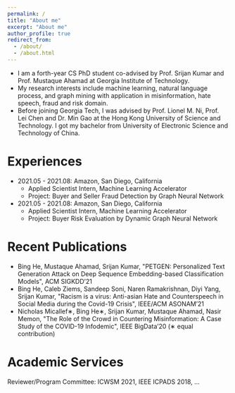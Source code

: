 ```yaml
---
permalink: /
title: "About me"
excerpt: "About me"
author_profile: true
redirect_from: 
  - /about/
  - /about.html
---
```


- I am a forth-year CS PhD student 
  co-advised by Prof. Srijan Kumar and Prof. Mustaque Ahamad 
  at Georgia Institute of Technology.
- My research interests include machine learning, natural language process, and graph mining 
  with application in misinformation, hate speech, fraud and risk domain.
- Before joining Georgia Tech, I was advised by Prof. Lionel M. Ni, Prof. Lei Chen and Dr. Min Gao 
  at the Hong Kong University of Science and Technology. 
  I got my bachelor from University of Electronic Science and Technology of China.

Experiences
====
- 2021.05 - 2021.08: Amazon, San Diego, California
  * Applied Scientist Intern, Machine Learning Accelerator
  * Project: Buyer and Seller Fraud Detection by Graph Neural Network
- 2021.05 - 2021.08: Amazon, San Diego, California
  * Applied Scientist Intern, Machine Learning Accelerator
  * Project: Buyer Risk Evaluation by Dynamic Graph Neural Network

Recent Publications
====
- Bing He, Mustaque Ahamad, Srijan Kumar, "PETGEN: Personalized Text Generation Attack on Deep
Sequence Embedding-based Classification Models", ACM SIGKDD’21
- Bing He, Caleb Ziems, Sandeep Soni, Naren Ramakrishnan, Diyi Yang, Srijan Kumar, "Racism is a
virus: Anti-asian Hate and Counterspeech in Social Media during the Covid-19 Crisis", IEEE/ACM
ASONAM’21
- Nicholas Micallef∗, Bing He∗, Srijan Kumar, Mustaque Ahamad, Nasir Memon, "The Role of the Crowd
in Countering Misinformation: A Case Study of the COVID-19 Infodemic", IEEE BigData’20 (∗ equal
contribution)



Academic Services
====
Reviewer/Program Committee: ICWSM 2021, IEEE ICPADS 2018, ...

